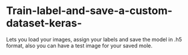 # Train-label-and-save-a-custom-dataset-keras-
Lets you load your images, assign your labels and save the model in .h5 format, also you can have a test image for your saved mole.
